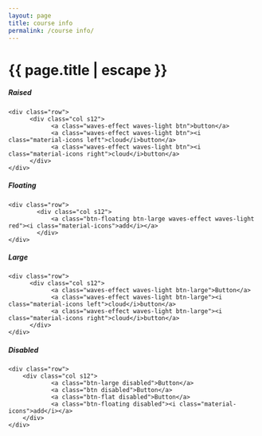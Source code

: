 ```yaml
---
layout: page
title: course info
permalink: /course info/
---
```


<h1 class="page-title">{{ page.title | escape }}</h1>

<div class="section">
    <h5>Raised</h5> 

    <div class="row">
          <div class="col s12">
                <a class="waves-effect waves-light btn">button</a>
                <a class="waves-effect waves-light btn"><i class="material-icons left">cloud</i>button</a>
                <a class="waves-effect waves-light btn"><i class="material-icons right">cloud</i>button</a>
          </div>
    </div>
</div>
<div class="divider"></div>
<div class="section">
    <h5>Floating</h5> 

    <div class="row">
            <div class="col s12">
                <a class="btn-floating btn-large waves-effect waves-light red"><i class="material-icons">add</i></a>
            </div>
    </div>
</div>
<div class="divider"></div>
<div class="section">
    <h5>Large</h5> 

    <div class="row">
          <div class="col s12">
                <a class="waves-effect waves-light btn-large">Button</a>
                <a class="waves-effect waves-light btn-large"><i class="material-icons left">cloud</i>button</a>
                <a class="waves-effect waves-light btn-large"><i class="material-icons right">cloud</i>button</a>
          </div>
    </div>
</div>
<div class="divider"></div>
<div class="section">
    <h5>Disabled</h5> 

    <div class="row">
        <div class="col s12">
                <a class="btn-large disabled">Button</a>
                <a class="btn disabled">Button</a>
                <a class="btn-flat disabled">Button</a>
                <a class="btn-floating disabled"><i class="material-icons">add</i></a>      
        </div>
    </div>
</div>